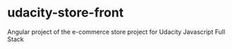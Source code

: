 # udacity-store-front
Angular project of the e-commerce store project for Udacity Javascript Full Stack
